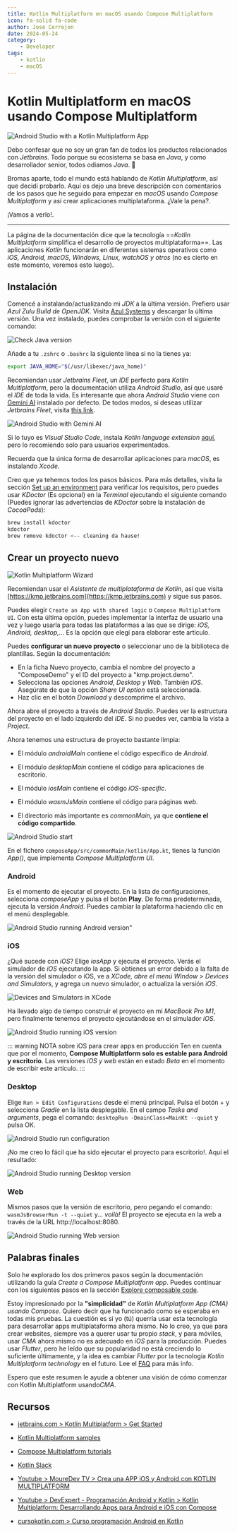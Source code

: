 ```yaml
---
title: Kotlin Multiplatform en macOS usando Compose Multiplatform
icon: fa-solid fa-code
author: Jose Cerrejon
date: 2024-05-24
category:
    - Developer
tags:
    - kotlin
    - macOS
---
```


# Kotlin Multiplatform en macOS usando Compose Multiplatform

![Android Studio with a Kotlin Multiplatform App](/images/2024/05/android_studio_run_android.png "Android Studio with a Kotlin Multiplatform App")

Debo confesar que no soy un gran fan de todos los productos relacionados con _Jetbrains_. Todo porque su ecosistema se basa en _Java_, y como desarrollador senior, todos odiamos _Java_. 🤣

Bromas aparte, todo el mundo está hablando de _Kotlin Multiplatform_, así que decidí probarlo. Aquí os dejo una breve descripción con comentarios de los pasos que he seguido para empezar en _macOS_ usando _Compose Multiplatform_ y así crear aplicaciones multiplataforma. ¿Vale la pena?.

¡Vamos a verlo!.

---

La página de la documentación dice que la tecnología ==_Kotlin Multiplatform_ simplifica el desarrollo de proyectos multiplataforma==. Las aplicaciones _Kotlin_ funcionarán en diferentes sistemas operativos como _iOS, Android, macOS, Windows, Linux, watchOS y otros_ (no es cierto en este momento, veremos esto luego).

## Instalación

Comencé a instalando/actualizando mi _JDK_ a la última versión. Prefiero usar _Azul Zulu Build de OpenJDK_. Visita [Azul Systems](https://www.azul.com/downloads/zulu-community/?package=jdk) y descargar la última versión. Una vez instalado, puedes comprobar la versión con el siguiente comando:

![Check Java version](/images/2024/05/java_version.png "Check Java version")

Añade a tu `.zshrc` o `.bashrc` la siguiente línea si no la tienes ya:

```bash
export JAVA_HOME="$(/usr/libexec/java_home)"
```

Recomiendan usar _Jetbrains Fleet_, un _IDE_ perfecto para _Kotlin Multiplatform_, pero la documentación utiliza _Android Studio_, así que usaré el _IDE_ de toda la vida. Es interesante que ahora _Android Studio_ viene con [Gemini AI](https://developer.android.com/studio/preview/gemini) instalado por defecto. De todos modos, si deseas utilizar _Jetbrains Fleet_, visita [this link](https://www.jetbrains.com/help/kotlin-multiplatform-dev/fleet.html).

![Android Studio with Gemini AI](/images/2024/05/android_studio_gemini_ai.png "Android Studio with Gemini AI")

Si lo tuyo es _Visual Studio Code_, instala _Kotlin language extension_ [aquí](https://marketplace.visualstudio.com/items?itemName=mathiasfrohlich.Kotlin), pero lo recomiendo solo para usuarios experimentados.

Recuerda que la única forma de desarrollar aplicaciones para _macOS_, es instalando _Xcode_.

Creo que ya tehemos todos los pasos básicos. Para más detalles, visita la sección [Set up an environment](https://www.jetbrains.com/help/kotlin-multiplatform-dev/compose-multiplatform-setup.html) para verificar los requisitos, pero puedes usar _KDoctor_ (Es opcional) en la _Terminal_ ejecutando el siguiente comando (Puedes ignorar las advertencias de _KDoctor_ sobre la instalación de _CocoaPods_):

```bash
brew install kdoctor
kdoctor
brew remove kdoctor <-- cleaning da hause!
```

## Crear un proyecto nuevo

![Kotlin Multiplatform Wizard](/images/2024/05/firefox_kotlin_wizard.png "Kotlin Multiplatform Wizard")

Recomiendan usar el _Asistente de multiplataforma de Kotlin_, así que visita [https://kmp.jetbrains.com](https://kmp.jetbrains.com) y sigue sus pasos.

Puedes elegir `Create an App with shared logic` o `Compose Multiplatform UI`. Con esta última opción, puedes implementar la interfaz de usuario una vez y luego usarla para todas las plataformas a las que se dirige: _iOS, Android, desktop,..._ Es la opción que elegí para elaborar este artículo.

Puedes **configurar un nuevo proyecto** o seleccionar uno de la biblioteca de plantillas. Según la documentación:

-   En la ficha Nuevo proyecto, cambia el nombre del proyecto a "ComposeDemo" y el ID del proyecto a "kmp.project.demo".
-   Selecciona las opciones _Android, Desktop y Web_. También _iOS_. Asegúrate de que la opción _Share UI option_ está seleccionada.
-   Haz clic en el botón _Download_ y descomprime el archivo.

Ahora abre el proyecto a través de _Android Studio_. Puedes ver la estructura del proyecto en el lado izquierdo del _IDE_. Si no puedes ver, cambia la vista a _Project_.

Ahora tenemos una estructura de proyecto bastante limpia:

-   El módulo _androidMain_ contiene el código específico de _Android_.

-   El módulo _desktopMain_ contiene el código para aplicaciones de escritorio.

-   El módulo _iosMain_ contiene el código _iOS-specific_.

-   El módulo _wasmJsMain_ contiene el código para páginas _web_.

-   El directorio más importante es _commonMain_, ya que **contiene el código compartido**.

![Android Studio start ](/images/2024/05/android_studio_start_project.png "Android Studio start project")

En el fichero `composeApp/src/commonMain/kotlin/App.kt`, tienes la función _App()_, que implementa _Compose Multiplatform UI_.

### Android

Es el momento de ejecutar el proyecto. En la lista de configuraciones, selecciona _composeApp_ y pulsa el botón **Play**. De forma predeterminada, ejecuta la versión _Android_. Puedes cambiar la plataforma haciendo clic en el menú desplegable.

![Android Studio running Android version"](/images/2024/05/android_studio_run_android.png "Android Studio running Android version")

### iOS

¿Qué sucede con _iOS_? Elige _iosApp_ y ejecuta el proyecto. Verás el simulador de _iOS_ ejecutando la app. Si obtienes un error debido a la falta de la versión del simulador o iOS, ve a _XCode, abre el menú Window > Devices and Simulators_, y agrega un nuevo simulador, o actualiza la versión _iOS_.

![Devices and Simulators in XCode](/images/2024/05/xcode_devices_and_simulators.png "Devices and Simulators in XCode")

Ha llevado algo de tiempo construir el proyecto en mi _MacBook Pro M1_, pero finalmente tenemos el proyecto ejecutándose en el simulador _iOS_.

![Android Studio running iOS version](/images/2024/05/android_studio_run_ios.png "Android Studio running iOS version")

::: warning NOTA sobre iOS para crear apps en producción
Ten en cuenta que por el momento, **Compose Multiplatform solo es estable para Android y escritorio**. Las versiones _iOS y web_ están en estado _Beta_ en el momento de escribir este artículo.
:::

### Desktop

Elige `Run > Edit Configurations` desde el menú principal. Pulsa el botón + y selecciona _Gradle_ en la lista desplegable. En el campo _Tasks and arguments_, pega el comando: `desktopRun -DmainClass=MainKt --quiet` y pulsa OK.

![Android Studio run configuration](/images/2024/05/android_studio_run_config.png "Android Studio run configuration")

¡No me creo lo fácil que ha sido ejecutar el proyecto para escritorio!. Aquí el resultado:

![Android Studio running Desktop version](/images/2024/05/android_studio_desktop.png "Android Studio running Desktop version")

### Web

Mismos pasos que la versión de escritorio, pero pegando el comando: `wasmJsBrowserRun -t --quiet` y... _voilà!_ El proyecto se ejecuta en la web a través de la URL http://localhost:8080.

![Android Studio running Web version](/images/2024/05/android_studio_web.png "Android Studio running Web version")

## Palabras finales

Solo he explorado los dos primeros pasos según la documentación utilizando la guía _Create a Compose Multiplatform app_. Puedes continuar con los siguientes pasos en la sección [Explore composable code](https://www.jetbrains.com/help/kotlin-multiplatform-dev/compose-multiplatform-explore-composables.html).

Estoy impresionado por la **"simplicidad"** de _Kotlin Multiplatform App (CMA) usando Compose_. Quiero decir que ha funcionado como se esperaba en todas mis pruebas. La cuestión es si yo (tú) querría usar esta tecnología para desarrollar apps multiplataforma ahora mismo. No lo creo, ya que para crear websites, siempre vas a querer usar tu propio _stack_, y para móviles, usar _CMA_ ahora mismo no es adecuado en _iOS_ para la producción. Puedes usar _Flutter_, pero he leído que su popularidad no está creciendo lo suficiente últimamente, y la idea es cambiar _Flutter_ por la tecnología _Kotlin Multiplatform technology_ en el futuro. Lee el [FAQ](https://www.jetbrains.com/help/kotlin-multiplatform-dev/faq.html) para más info.

Espero que este resumen le ayude a obtener una visión de cómo comenzar con Kotlin Multiplatform usando*CMA*.

## Recursos

-   [jetbrains.com > Kotlin Multiplatform > Get Started](https://www.jetbrains.com/help/kotlin-multiplatform-dev/get-started.html)

-   [Kotlin Multiplatform samples](https://www.jetbrains.com/help/kotlin-multiplatform-dev/multiplatform-samples.html)

-   [Compose Multiplatform tutorials](https://github.com/JetBrains/compose-multiplatform/blob/master/tutorials/README.md)

-   [Kotlin Slack](http://kotlinlang.slack.com/)

-   [Youtube > MoureDev TV > Crea una APP iOS y Android con KOTLIN MULTIPLATFORM](https://www.youtube.com/watch?v=hvgO8oZanQQ)

-   [Youtube > DevExpert - Programación Android y Kotlin > Kotlin Multiplatform: Desarrollando Apps para Android e iOS con Compose](https://www.youtube.com/watch?v=ZVeJR7Po0yY)

-   [cursokotlin.com > Curso programación Android en Kotlin](https://cursokotlin.com/curso-programacion-kotlin-android/)

